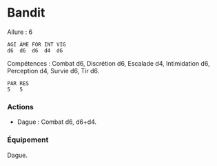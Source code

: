 # Bandit

Allure : 6

	AGI	ÂME	FOR	INT	VIG
	d6	d6	d6	d4	d6

Compétences : Combat d6, Discrétion d6, Escalade d4, Intimidation d6, Perception d4, Survie d6, Tir d6.

	PAR	RES
	5	5

### Actions
- Dague : Combat d6, d6+d4.

### Équipement
Dague.
